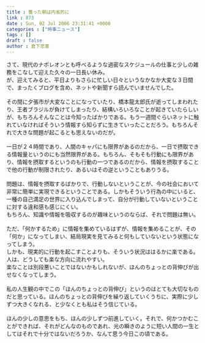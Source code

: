 ```yaml
---
title : 曇った朝は内省的に
link : 873
date : Sun, 02 Jul 2006 23:31:41 +0000
categories : ["時事ニュース"]
tags : []
draft : false
author : 倉下忠憲
---
```


さて、現代のナポレオンとも呼べるような過密なスケジュールの仕事と少しの雑務をこなして迎えた久々の一日長い休み。<BR>が、迎えてみると、平日よりもさらに忙しい日々というなかなか大変な３日間で、まったくブログを含め、ネットや新聞すら読んでいませんでした。<BR><BR>その間に夕張市が大変なことになっていたり、橋本龍太郎氏が逝ってしまわれたり、王者ブラジルが負けてしまったり、結構いろいろなことが起きていたらしいが、もちろんそんなことは今知ったばかりである。もう一週間ぐらいネットに触れていなければそういう情報すら知らずに生きていったことだろう。もちろんそれで大きな問題が起こるとも思えないのだが。<BR><BR>一日が２４時間であり、人間のキャパにも限界があるのだから、一日で摂取できる情報量というのにも当然限界がある。もちろん、そもそも行動にも限界があり、情報を摂取するというのも行動の一つであるのだから、情報を摂取することで他の行動が制限されたり、あるいはその逆ということもありうる。<BR><BR>問題は、情報を摂取するばかりで、行動しないということが、今の社会において非常に簡単に実現できるということである。しかもそういう行為の中にいると、一種の自己満足の世界に入り込んでしまって、自分が行動していないということに対する違和感も感じにくい。<BR>もちろん、知識や情報を吸収するのが趣味というのならば、それで問題は無い。<BR><BR>ただ、「何かするため」に情報を集めているはずが、情報を集めることが、その「何か」になってしまい、結局現実を見てみると何もしていないという状態になってしまう。<BR>しかも、現実的に行動を起こすことよりも、そういう状況ははるかに楽である。<BR>人は、どうしても楽な方向に流れやすい。<BR>楽なことは別段悪いことではないかもしれないが、ほんのちょっとの背伸びが出せなくなってしまう。<BR><BR>私の人生観の中でこの「ほんのちょっとの背伸び」というのはとても大切なものだと思っている。ほんのちょっとの背伸びを繰り返していくうちに、実際に少しずつ大きくなれる、と少なくとも私はそう信じている。<BR><BR>ほんの少しの意思をもち、ほんの少しずつ前進していく。それで、何かつかむことができれば、それがどんなのものであれ、光の瞬きのように短い人間の一生としてはそれで十分ではないだろうか、なんて思う今日この頃である。<br><br>
